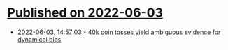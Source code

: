 # [Published on 2022-06-03](index.md)

* [2022-06-03, 14:57:03](https://news.ycombinator.com/item?id=31609175) - [40k coin tosses yield ambiguous evidence for dynamical bias](https://www.stat.berkeley.edu/~aldous/Real-World/coin_tosses.html)
